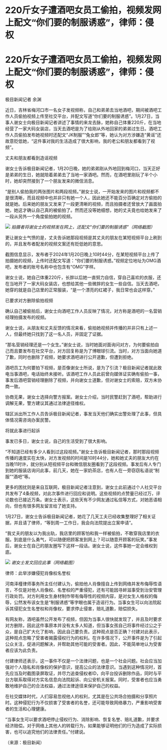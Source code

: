 # 220斤女子遭酒吧女员工偷拍，视频发网上配文“你们要的制服诱惑”，律师：侵权

# 220斤女子遭酒吧女员工偷拍，视频发网上配文“你们要的制服诱惑”，律师：侵权

极目新闻记者 余渊

近日，吉林省梅河口市一名女子发视频称，自己和弟弟去当地酒吧，期间被酒吧工作人员偷拍视频上传至社交平台，并配文写道“你们要的制服诱惑”。1月27日，当事人谢女士向极目新闻记者讲述了事情的来龙去脉，她称自己体重220斤，在当地经营了一家大码女装店，当天去酒吧是为了给刚从外地回家的弟弟过生日。酒吧工作人员偷拍发布她视频时还配文“JK制服”“兔女郎”等，她认为对方涉嫌造“黄谣”还故意贬低她，“这件事对我的生活造成了很大影响，我的老公和朋友都看到了视频”。

丈夫和朋友都看到造谣视频

谢女士告诉极目新闻记者，1月20日晚，她的弟弟刚从外地回到梅河口，当天正好是弟弟的生日，她就陪着弟弟去了当地一家酒吧。然而，在酒吧里刚玩了半个小时，她却突然接到了一个朋友发来的微信消息。

“是别人偷拍我的两张图片和两段视频。”谢女士说，一开始发来的图片和视频都不是很清晰，而且视频中也并非只有她一个人，因此她还不能百分百确定对方偷拍的就是她。后来她的朋友又发来了一段更清晰的视频，而且拍摄者还曾放大了画面拍她，她这才确认自己真的被偷拍了。然而还没等她细想，她的丈夫竟也给她发来了一段从另外一个角度偷拍她的视频。

![](https://inews.gtimg.com/om_bt/OIyglRVtKxfOYuztzTydXgzsCQRLAi7M93saAIOL8T5kEAA/1000)
_拍摄者将谢女士的视频发在网上，还配文“你们要的制服诱惑”（网络截图）_

更让谢女士气愤的是，丈夫告诉她那段视频是其丈夫的朋友在某短视频平台上刷到的，并且发布者配发的视频文案还有贬低她的意思。

截图信息显示，发布者于2024年1月20日晚上10时44分，在某短视频平台上传了拍摄她的视频，上传时还配文写道：“你们要的制服诱惑。”视频定位地址为OMG酒吧，发布者的账号名称中也包含有“OMG”字样。

谢女士说，她自己体重220斤，长胖以后她一直努力自信，穿自己喜欢的衣服，还在当地开了一家大码女装店，也想给其他一些微胖的女生一些自信。当天去酒吧，她穿的就是自己店里的正常服装，“是一个漂亮的红裙子，我日常也会这样穿。”

已要求对方删除偷拍视频

确认自己被偷拍后，谢女士向酒吧工作人员反映了情况，对方称是酒吧的一名营销经理拍摄发布的视频。

谢女士说，从朋友和丈夫反馈的情况来看，偷拍她视频并传播的并非只有上述一人，但最终她只找到了这一名人员，并固定了证据。

“那名营销经理还是一个女生。”谢女士说，当时她面对面询问对方，为何要偷拍自己而且要发布在社交平台，对方回复称是为了博眼球引流。当时，对方当面向她道了歉，同时也删除了视频，她要求酒吧进行公开道歉，但遭到拒绝。

酒吧员工为何要拍下视频，是否像谢女士所说，是为了引流？极目新闻记者就此致电当事酒吧，电话始终未接听。该酒吧工作人员此前曾向媒体证实确有偷拍一事，事发后酒吧营销经理删除了视频，并向谢女士道歉，但对谢女士的索赔，双方未协商一致。

协商无果，谢女士选择向警方报案。谢女士介绍，当时民警赶到了酒吧，帮助进行调解无果，警方建议其通过法律途径维权。

辖区派出所工作人员告诉极目新闻记者，事发当天他们确实出警处理了此事，但具体情况需咨询办案民警。

将就此事进行起诉

事发已多日，谢女士说，自己的生活受到了很大影响。

“不知道已经有多少人看到过这段视频。”谢女士告诉极目新闻记者，那时那段视频传播的速度实在太快，对方发视频的时间是10时44分，她和她丈夫的朋友大约在当晚11时许，就分别从短视频平台和微信朋友圈看到了这段视频。事发后有人专门到她的服装店询问此事，前几天，她在一家奶茶店，也有人在一旁窃窃私语说“制服”“酒吧”等。

更多的困扰则是来自互联网，极目新闻记者注意到，谢女士此前通过个人社交平台共发布了4条视频，对此次事件进行回应和说明。这些视频的点赞量已经过万，评论数也已接近万条。谢女士表示，这些天有不少网友通过私信等方式，对她恶语相向，但也有很多网友留言给了她支持。

1月27日，谢女士告诉极目新闻记者，她花了几天工夫已经收集整理好了相关证据，并且请了律师，“等到周一工作日，我会向法院提出立案申请”。

“我丈夫的朋友以为我出轨，我店里的顾客怕和我一样被偷拍，不敢穿我店里的衣服。到底是什么勇气，可以随便把顾客发到网上？可以随意开顾客的玩笑。”事发后，谢女士在自己的朋友圈写下这样一段话。谢女士说，这件事她一定会维权到底。

![](https://inews.gtimg.com/om_bt/OBCzi8KZ6pePLkw386bAGe2Fd6atMEurw79oMWbumEZxUAA/1000)
_谢女士发文回应此事（网络截图）_

律师：此举涉嫌侵犯肖像权名誉权

河南泽槿律师事务所主任付建认为，偷拍他人肖像擅自上传到网络并发布侮辱性语言，不仅是对他人肖像权、名誉权的严重侵犯，还有可能因寻衅滋事受到治安管理行政处罚。对方利用女生身材制作带有侮辱性的视频内容，是对女生人格权的侮辱，公然发布该女生是“制服诱惑”等字眼也属于造谣行为。当事女生可以向法院起诉其侵犯女生名誉权和肖像权，要求停止侵害，赔礼道歉，赔偿损失。

有网友称，酒吧虽然公开发布了视频，但因为当事人很快就发现了，并且及时要求对方删除，因此这件事原本并没有太多人知道，但当事女孩自己将事件经过公之于众，是自己扩大化了影响，因此自己要负责。这种观点是否正确？付建对此表示，这种观点忽略了受害者揭露侵权行为的权利。在许多情况下，公开事件是为了引起公众关注，促进问题解决，并帮助其他可能的受害者。因此，不能简单地认为受害者应该为此负责。

付建律师还表示，这一事件不仅是一个法律问题，也是一个社会问题。社会应当加强对个人隐私和肖像权的保护意识，提高公众的法律意识。当遇到这种情况时，首先应当及时截图录屏取证，并尽力追查侵权者ID，向平台投诉删除作品，同时与平台方联系取得对方实名信息向法院起诉、向公安机关报案。同时，受害者也应当勇敢地维护自己的合法权益，通过法律途径来保护自己的权益。

在社交媒体时代，人们容易忽视他人的权利，尤其是在公共场合拍摄和分享照片时。这种侵犯行为不仅损害了受害者的名誉，还可能导致网络暴力，严重影响受害者的生活和心理健康。

“当事女生可以要求酒吧停止侵权行为、消除影响、恢复名誉、赔礼道歉，并要求经济赔偿。对于网络上其他人的转载行为，如果能够证明他们的行为造成了实际损害，也可以追究他们的法律责任。”付建说。

（来源：极目新闻）

